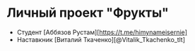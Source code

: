 # Личный проект "Фрукты"

* Студент [Аббязов Рустам][https://t.me/himynameisernie]
* Наставкник [Виталий Ткаченко][@Vitalik_Tkachenko_tlt]

